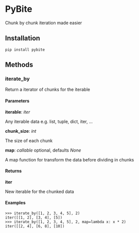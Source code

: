 # PyBite

Chunk by chunk iteration made easier

## Installation

    pip install pybite

## Methods

### iterate_by

Return a iterator of chunks for the iterable

#### Parameters
    
**iterable**: *iter*

Any iterable data e.g. list, tuple, dict, iter, ...

**chunk_size**: *int*

The size of each chunk

**map**: *callable* optional, defaults *None*

A map function for transform the data before dividing in chunks

#### Returns

**iter**
    
New iterable for the chunked data

#### Examples

```
>>> iterate_by([1, 2, 3, 4, 5], 2)
iter([[1, 2], [3, 4], [5])
>>> iterate_by([1, 2, 3, 4, 5], 2, map=lambda x: x * 2)
iter([[2, 4], [6, 8], [10])
```

### 